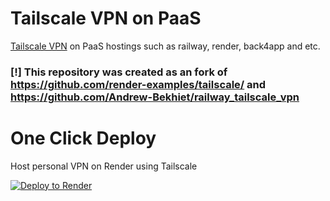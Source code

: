 # Tailscale VPN on PaaS
[Tailscale VPN](https://tailscale.com) on PaaS hostings such as railway, render, back4app and etc.

### [!] This repository was created as an fork of https://github.com/render-examples/tailscale/ and https://github.com/Andrew-Bekhiet/railway_tailscale_vpn

# One Click Deploy

Host personal VPN on Render using Tailscale

<a href="https://render.com/deploy?repo=https://github.com/Anarchist-Network/PaaS-VPN/tree/main">
  <img src="https://render.com/images/deploy-to-render-button.svg" alt="Deploy to Render">
</a>
